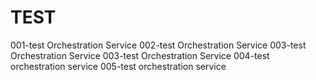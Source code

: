 # TEST


001-test Orchestration Service
002-test Orchestration Service
003-test Orchestration Service
003-test Orchestration Service
004-test orchestration service
005-test orchestration service
